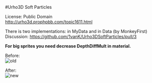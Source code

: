 #Urho3D Soft Particles

License: Public Domain<br>
http://urho3d.prophpbb.com/topic1611.html

There is two implementations: in MyData and in Data (by MonkeyFirst)<br>
Discussion: https://github.com/1vanK/Urho3DSoftParticles/pull/3

<b>For big sprites you need decrease DepthDiffMult in material.</b>

Before:<br>
![old](https://cloud.githubusercontent.com/assets/13021826/11613434/e290eed6-9c39-11e5-8c23-c34a33275039.png)

After:<br>
![new](https://cloud.githubusercontent.com/assets/13021826/11613438/04755078-9c3a-11e5-8589-9a0efa04b212.png)

